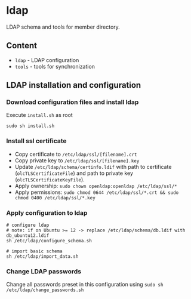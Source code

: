 ldap
====

LDAP schema and tools for member directory.


## Content ##

- `ldap` - LDAP configuration
- `tools` - tools for synchronization

## LDAP installation and configuration ##

### Download configuration files and install ldap

Execute `install.sh` as root

    sudo sh install.sh
    
### Install ssl certificate

- Copy certificate to `/etc/ldap/ssl/[filename].crt`
- Copy private key to `/etc/ldap/ssl/[filename].key`
- Update `/etc/ldap/schema/certinfo.ldif` with path to certificate (`olcTLSCertificateFile`) and path to private key (`olcTLSCertificateKeyFile`).
- Apply ownership: `sudo chown openldap:openldap /etc/ldap/ssl/*`
- Apply permissions: `sudo chmod 0644 /etc/ldap/ssl/*.crt && sudo chmod 0400 /etc/ldap/ssl/*.key`

### Apply configuration to ldap
    
    # configure ldap
    # note: if on Ubuntu >= 12 -> replace /etc/ldap/schema/db.ldif with db_ubuntu12.ldif
    sh /etc/ldap/configure_schema.sh

    # import basic schema
    sh /etc/ldap/import_data.sh

### Change LDAP passwords

Change all passwords preset in this configuration using `sudo sh /etc/ldap/change_passwords.sh`
